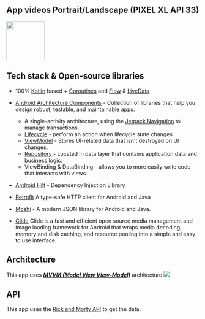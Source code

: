 
## App videos Portrait/Landscape (PIXEL XL API 33)

<img width="100" height="100" src="https://user-images.githubusercontent.com/38860392/227779990-9b87c7f6-42b5-465c-b105-a8fce79fcdb8.mp4" />

## Tech stack & Open-source libraries
- 100% [Kotlin](https://kotlinlang.org/) based + [Coroutines](https://github.com/Kotlin/kotlinx.coroutines) and [Flow](https://developer.android.com/kotlin/flow) & [LiveData](https://developer.android.com/topic/libraries/architecture/livedata)
- [Android Architecture Components](https://developer.android.com/topic/libraries/architecture) - Collection of libraries that help you design robust, testable, and maintainable apps.
  - A single-activity architecture, using the [Jetpack Navigation](https://developer.android.com/guide/navigation) to manage transactions.
  - [Lifecycle](https://developer.android.com/topic/libraries/architecture/lifecycle) - perform an action when lifecycle state changes
  - [ViewModel](https://developer.android.com/topic/libraries/architecture/viewmodel) - Stores UI-related data that isn't destroyed on UI changes.
  - [Repository](https://developer.android.com/topic/architecture/data-layer) - Located in data layer that contains application data and business logic.
  - ViewBinding & DataBinding - allows you to more easily write code that interacts with views.



- [Android Hilt](https://developer.android.com/training/dependency-injection/hilt-android) - Dependency Injection Library
- [Retrofit](https://square.github.io/retrofit/) A type-safe HTTP client for Android and Java
- [Moshi](https://github.com/square/moshi) - A modern JSON library for Android and Java.
- [Glide](https://bumptech.github.io/glide/doc/download-setup.html) Glide is a fast and efficient open source media management and image loading framework for Android that wraps media decoding, memory and disk caching, and resource pooling into a simple and easy to use interface.

## Architecture
This app uses [***MVVM (Model View View-Model)***](https://developer.android.com/jetpack/docs/guide#recommended-app-arch) architecture
![](https://miro.medium.com/v2/resize:fit:1000/format:webp/1*itYWsxQTfq7xTuvIMrVhYg.png)

## API
This app uses the [Rick and Morty API](https://rickandmortyapi.com/documentation/#introduction) to get the data.
